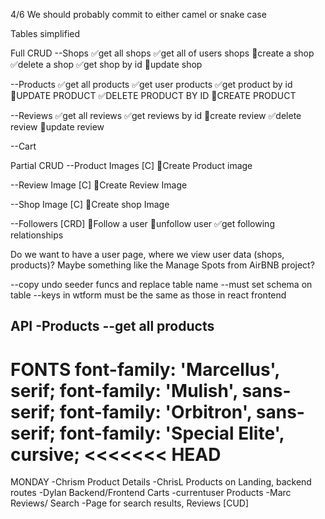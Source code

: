 4/6
We should probably commit to either camel or snake case

Tables simplified

Full CRUD
--Shops
✅get all shops
✅get all of users shops
🔲create a shop
✅delete a shop
✅get shop by id
🔲update shop


--Products
✅get all products
✅get user products
✅get product by id
🔲UPDATE PRODUCT
✅DELETE PRODUCT BY ID
🔲CREATE PRODUCT

--Reviews
✅get all reviews
✅get reviews by id
🔲create review
✅delete review
🔲update review

--Cart

Partial CRUD
--Product Images [C]
🔲Create Product image

--Review Image [C]
🔲Create Review Image

--Shop Image [C]
🔲Create shop Image

--Followers [CRD]
🔲Follow a user
🔲unfollow user
✅get following relationships


Do we want to have a user page, where we view user data (shops, products)? Maybe something like the Manage Spots from AirBNB project?

--copy undo seeder funcs and replace table name
--must set schema on table
--keys in wtform must be the same as those in react frontend

API
-Products
--get all products
--

FONTS
font-family: 'Marcellus', serif;
font-family: 'Mulish', sans-serif;
font-family: 'Orbitron', sans-serif;
font-family: 'Special Elite', cursive;
<<<<<<< HEAD
=======

MONDAY
-Chrism Product Details
-ChrisL Products on Landing, backend routes
-Dylan Backend/Frontend Carts -currentuser Products
-Marc Reviews/ Search -Page for search results, Reviews [CUD]
